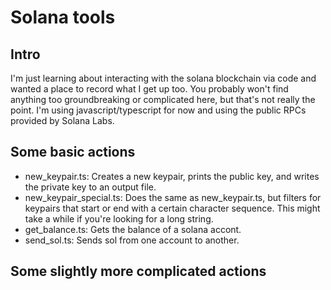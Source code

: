 ﻿# Solana tools

## Intro
I'm just learning about interacting with the solana blockchain via code and wanted
a place to record what I get up too. You probably won't find anything too groundbreaking 
or complicated here, but that's not really the point. I'm using javascript/typescript
for now and using the public RPCs provided by Solana Labs.

## Some basic actions
- new_keypair.ts: Creates a new keypair, prints the public key, and writes the private key to an output file.
- new_keypair_special.ts: Does the same as new_keypair.ts, but filters for keypairs that start or end with a certain character sequence. This might take a while if you're looking for a long string.
- get_balance.ts: Gets the balance of a solana accont.
- send_sol.ts: Sends sol from one account to another.

## Some slightly more complicated actions
